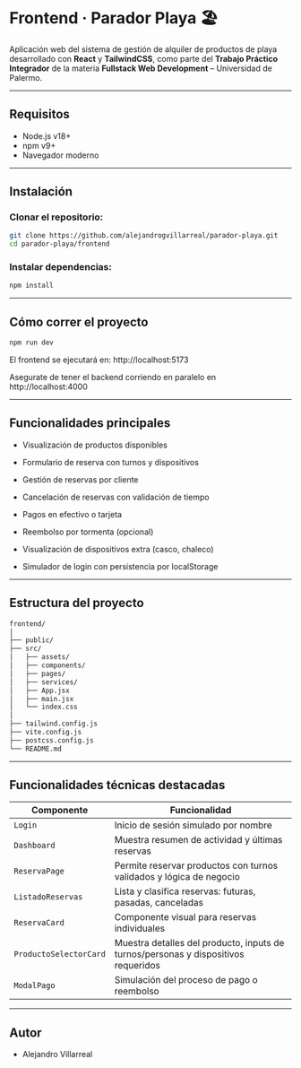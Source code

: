 # Frontend · Parador Playa 🏖️

Aplicación web del sistema de gestión de alquiler de productos de playa desarrollado con **React** y **TailwindCSS**, como parte del **Trabajo Práctico Integrador** de la materia **Fullstack Web Development** – Universidad de Palermo.

---

## Requisitos

- Node.js v18+
- npm v9+
- Navegador moderno

---

## Instalación

### Clonar el repositorio:

```bash
git clone https://github.com/alejandrogvillarreal/parador-playa.git
cd parador-playa/frontend
```

### Instalar dependencias:

```bash
npm install
```

---

## Cómo correr el proyecto

```bash
npm run dev
```

El frontend se ejecutará en: http://localhost:5173

Asegurate de tener el backend corriendo en paralelo en http://localhost:4000

---

## Funcionalidades principales

- Visualización de productos disponibles

- Formulario de reserva con turnos y dispositivos

- Gestión de reservas por cliente

- Cancelación de reservas con validación de tiempo

- Pagos en efectivo o tarjeta

- Reembolso por tormenta (opcional)

- Visualización de dispositivos extra (casco, chaleco)

- Simulador de login con persistencia por localStorage

---

## Estructura del proyecto

```bash
frontend/
│
├── public/
├── src/
│   ├── assets/
│   ├── components/
│   ├── pages/
│   ├── services/
│   ├── App.jsx 
│   ├── main.jsx
│   └── index.css
│
├── tailwind.config.js
├── vite.config.js
├── postcss.config.js
└── README.md
```

---

## Funcionalidades técnicas destacadas

| Componente             | Funcionalidad                                                                      |
| ---------------------- | ---------------------------------------------------------------------------------- |
| `Login`                | Inicio de sesión simulado por nombre                                               |
| `Dashboard`            | Muestra resumen de actividad y últimas reservas                                    |
| `ReservaPage`          | Permite reservar productos con turnos validados y lógica de negocio                |
| `ListadoReservas`      | Lista y clasifica reservas: futuras, pasadas, canceladas                           |
| `ReservaCard`          | Componente visual para reservas individuales                                       |
| `ProductoSelectorCard` | Muestra detalles del producto, inputs de turnos/personas y dispositivos requeridos |
| `ModalPago`            | Simulación del proceso de pago o reembolso                                         |


---

## Autor

- Alejandro Villarreal
